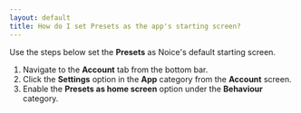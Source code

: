 ```yaml
---
layout: default
title: How do I set Presets as the app's starting screen?
---
```


Use the steps below set the **Presets** as Noice's default starting screen.

1. Navigate to the **Account** tab from the bottom bar.
2. Click the **Settings** option in the **App** category from the **Account**
   screen.
3. Enable the **Presets as home screen** option under the **Behaviour**
   category.
